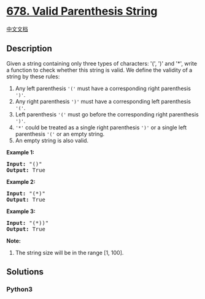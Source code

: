 # [678. Valid Parenthesis String](https://leetcode.com/problems/valid-parenthesis-string)

[中文文档](/leetcode/0600-0699/0678.Valid%20Parenthesis%20String/README.md)

## Description

<p>
Given a string containing only three types of characters: '(', ')' and '*', write a function to check whether this string is valid. We define the validity of a string by these rules:
<ol>
<li>Any left parenthesis <code>'('</code> must have a corresponding right parenthesis <code>')'</code>.</li>
<li>Any right parenthesis <code>')'</code> must have a corresponding left parenthesis <code>'('</code>.</li>
<li>Left parenthesis <code>'('</code> must go before the corresponding right parenthesis <code>')'</code>.</li>
<li><code>'*'</code> could be treated as a single right parenthesis <code>')'</code> or a single left parenthesis <code>'('</code> or an empty string.</li>
<li>An empty string is also valid.</li>
</ol>
</p>

<p><b>Example 1:</b><br />
<pre>
<b>Input:</b> "()"
<b>Output:</b> True
</pre>
</p>

<p><b>Example 2:</b><br />
<pre>
<b>Input:</b> "(*)"
<b>Output:</b> True
</pre>
</p>

<p><b>Example 3:</b><br />
<pre>
<b>Input:</b> "(*))"
<b>Output:</b> True
</pre>
</p>

<p><b>Note:</b><br>
<ol>
<li>The string size will be in the range [1, 100].</li>
</ol>
</p>

## Solutions

<!-- tabs:start -->

### **Python3**

```python

```

<!-- tabs:end -->
